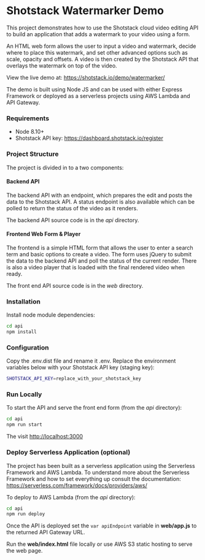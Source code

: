 # Shotstack Watermarker Demo

This project demonstrates how to use the Shotstack cloud video editing API to build an 
application that adds a watermark to your video using a form.

An HTML web form allows the user to input a video and watermark, decide where to place
this watermark, and set other advanced options such as scale, opacity and offsets. A video
is then created by the Shotstack API that overlays the watermark on top of the video.

View the live demo at: https://shotstack.io/demo/watermarker/

The demo is built using Node JS and can be used with either Express Framework or deployed 
as a serverless projects using AWS Lambda and API Gateway.

### Requirements

- Node 8.10+
- Shotstack API key: https://dashboard.shotstack.io/register

### Project Structure

The project is divided in to a two components:

#### Backend API

The backend API with an endpoint, which  prepares the edit and posts the data to the 
Shotstack API. A status endpoint is also available which can be polled to return the 
status of the video as it renders.

The backend API source code is in the _api_ directory.

#### Frontend Web Form & Player

The frontend is a simple HTML form that allows the user to enter a search term and basic 
options to create a video. The form uses jQuery to submit the data to the backend API and 
poll the status of the current render. There is also a video player that is loaded with 
the final rendered video when ready.

The front end API source code is in the _web_ directory.

### Installation

Install node module dependencies:

```bash
cd api
npm install

```

### Configuration

Copy the .env.dist file and rename it .env. Replace the environment variables below with your
Shotstack API key (staging key):

```bash
SHOTSTACK_API_KEY=replace_with_your_shotstack_key
```

### Run Locally

To start the API and serve the front end form (from the _api_ directory):

```bash
cd api
npm run start
```

The visit [http://localhost:3000](http://localhost:3000)


### Deploy Serverless Application (optional)

The project has been built as a serverless application using the Serverless Framework 
and AWS Lambda. To understand more about the Serverless Framework and how to set 
everything up consult the documentation: https://serverless.com/framework/docs/providers/aws/

To deploy to AWS Lambda (from the _api_ directory):

```bash
cd api
npm run deploy
```

Once the API is deployed set the `var apiEndpoint` variable in **web/app.js** to the returned
API Gateway URL.

Run the **web/index.html** file locally or use AWS S3 static hosting to serve the web page.
